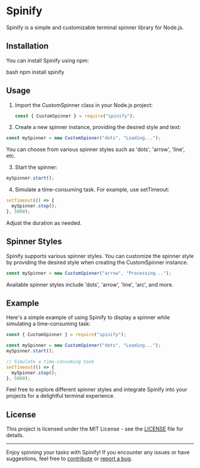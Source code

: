# Spinify

Spinify is a simple and customizable terminal spinner library for Node.js.

## Installation

You can install Spinify using npm:

bash
npm install spinify

## Usage

1. Import the CustomSpinner class in your Node.js project:

   ```javascript
   const { CustomSpinner } = require("spinify");
   ```

2. Create a new spinner instance, providing the desired style and text:

```javascript
const mySpinner = new CustomSpinner("dots", "Loading...");
```

You can choose from various spinner styles such as 'dots', 'arrow', 'line', etc.

3. Start the spinner:

```javascript
mySpinner.start();
```

4. Simulate a time-consuming task. For example, use setTimeout:

```javascript
setTimeout(() => {
  mySpinner.stop();
}, 5000);
```

Adjust the duration as needed.

## Spinner Styles

Spinify supports various spinner styles. You can customize the spinner style by providing the desired style when creating the CustomSpinner instance.

```javascript
const mySpinner = new CustomSpinner("arrow", "Processing...");
```

Available spinner styles include 'dots', 'arrow', 'line', 'arc', and more.

## Example

Here's a simple example of using Spinify to display a spinner while simulating a time-consuming task:

```javascript
const { CustomSpinner } = require("spinify");

const mySpinner = new CustomSpinner("dots", "Loading...");
mySpinner.start();

// Simulate a time-consuming task
setTimeout(() => {
  mySpinner.stop();
}, 5000);
```

Feel free to explore different spinner styles and integrate Spinify into your projects for a delightful terminal experience.

## License

This project is licensed under the MIT License - see the [LICENSE](LICENSE) file for details.

---

Enjoy spinning your tasks with Spinify! If you encounter any issues or have suggestions, feel free to [contribute](CONTRIBUTING.md) or [report a bug](https://github.com/watercubz/spinify).
